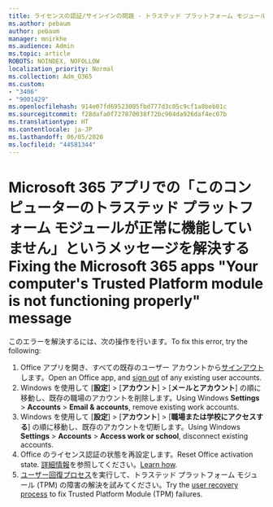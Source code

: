 ```yaml
---
title: ライセンスの認証/サインインの問題 - トラステッド プラットフォーム モジュールの誤動作
ms.author: pebaum
author: pebaum
manager: mnirkhe
ms.audience: Admin
ms.topic: article
ROBOTS: NOINDEX, NOFOLLOW
localization_priority: Normal
ms.collection: Adm_O365
ms.custom:
- "3406"
- "9001429"
ms.openlocfilehash: 914e07fd69523005fbd777d3c05c9cf1a8beb01c
ms.sourcegitcommit: f28dafa0f727870038f72bc904da926daf4ec07b
ms.translationtype: HT
ms.contentlocale: ja-JP
ms.lasthandoff: 06/05/2020
ms.locfileid: "44581344"
---
```

# <a name="fixing-the-microsoft-365-apps-your-computers-trusted-platform-module-is-not-functioning-properly-message"></a><span data-ttu-id="e1693-102">Microsoft 365 アプリでの「このコンピューターのトラステッド プラットフォーム モジュールが正常に機能していません」というメッセージを解決する</span><span class="sxs-lookup"><span data-stu-id="e1693-102">Fixing the Microsoft 365 apps "Your computer's Trusted Platform module is not functioning properly" message</span></span>

<span data-ttu-id="e1693-103">このエラーを解決するには、次の操作を行います。</span><span class="sxs-lookup"><span data-stu-id="e1693-103">To fix this error, try the following:</span></span>

1. <span data-ttu-id="e1693-104">Office アプリを開き、すべての既存のユーザー アカウントから[サインアウト](https://support.office.com/article/5a20dc11-47e9-4b6f-945d-478cb6d92071)します。</span><span class="sxs-lookup"><span data-stu-id="e1693-104">Open an Office app, and [sign out](https://support.office.com/article/5a20dc11-47e9-4b6f-945d-478cb6d92071) of any existing user accounts.</span></span>   
2. <span data-ttu-id="e1693-105">Windows を使用して [**設定**] > [**アカウント**] > [**メールとアカウント**] の順に移動し、既存の職場のアカウントを削除します。</span><span class="sxs-lookup"><span data-stu-id="e1693-105">Using Windows **Settings** > **Accounts** > **Email & accounts**, remove existing work accounts.</span></span> 
3. <span data-ttu-id="e1693-106">Windows を使用して [**設定**] > [**アカウント**] > [**職場または学校にアクセスする**] の順に移動し、既存のアカウントを切断します。</span><span class="sxs-lookup"><span data-stu-id="e1693-106">Using Windows **Settings** > **Accounts** > **Access work or school**, disconnect existing accounts.</span></span> 
4. <span data-ttu-id="e1693-107">Office のライセンス認証の状態を再設定します。</span><span class="sxs-lookup"><span data-stu-id="e1693-107">Reset Office activation state.</span></span> <span data-ttu-id="e1693-108">[詳細情報](https://docs.microsoft.com/office365/troubleshoot/activation/reset-office-365-proplus-activation-state
)を参照してください。</span><span class="sxs-lookup"><span data-stu-id="e1693-108">[Learn how](https://docs.microsoft.com/office365/troubleshoot/activation/reset-office-365-proplus-activation-state
).</span></span>
5. <span data-ttu-id="e1693-109">[ユーザー回復プロセス](https://docs.microsoft.com/office365/troubleshoot/administration/connection-issue-when-sign-in-office-2016#symptom-2)を実行して、トラステッド プラットフォーム モジュール (TPM) の障害の解決を試みてください。</span><span class="sxs-lookup"><span data-stu-id="e1693-109">Try the [user recovery process](https://docs.microsoft.com/office365/troubleshoot/administration/connection-issue-when-sign-in-office-2016#symptom-2) to fix Trusted Platform Module (TPM) failures.</span></span>